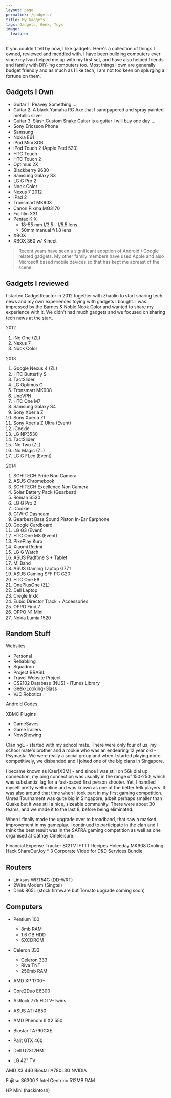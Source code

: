 ```yaml
---
layout: page
permalink: /gadgets/
title: My Gadgets
tags: Gadgets, Geek, Toys
image:
  feature:
---
```


If you couldn't tell by now, I like gadgets. Here's a collection of things I owned, reviewed and meddled with. I have been building computers ever since my Ivan helped me up with my first set, and have also helped friends and family with DIY-ing computers too. Most things i own are generally budget friendly and as much as I like tech, I am not too keen on splurging a fortune on them. 

## Gadgets I Own

+ Guitar 1: Peavey Something ...
+ Guitar 2: A black Yamaha RG Axe that I sandpapered and spray painted metallic silver 
+ Guitar 3: Slash Custom Snake Guitar is a guitar I will buy one day ...
+ Sony Ericsson Phone 
+ Samsung 
+ Nokia E61
+ iPod Mini 8GB
+ iPod Touch 2 (Apple Peel 520)
+ HTC Touch 
+ HTC Touch 2 
+ Optimus 2X 
+ Blackberry 9630
+ Samsung Galaxy S3
+ LG G Pro 2
+ Nook Color
+ Nexus 7 2012
+ iPad 2
+ Tronsmart MK908
+ Canon Pixma MG3170
+ Fujifilm X31
+ Pentax K-X 
	+ 18-55 mm f/3.5 - f/5.5 lens
	+ 50mm manual f/1.8 lens
+ XBOX
+ XBOX 360 w/ Kinect


> Recent years have seen a significant adoption of Android / Google related gadgets. My other family members have used Apple and also Microsoft based mobile devices so that has kept me abreast of the scene.

## Gadgets I reviewed

I started GadgetReactor in 2012 together with Zhaolin to start sharing tech news and my own experiences toying with gadgets I bought. I was impressed by the Barnes & Noble Nook Color and wanted to share my experience with it. We didn't had much gadgets and we focused on sharing tech news at the start.

2012
1. iNo One (ZL)
2. Nexus 7
3. Nook Color

2013
1. Google Nexus 4 (ZL)
2. HTC Butterfly S
3. TactSlider
4. LG Optimus G
5. Tronsmart MK908
6. UnoVPN
7. HTC One M7
8. Samsung Galaxy S4 
9. Sony Xperia Z
10. Sony Xperia Z1
11. Sony Xperia Z Ultra (Event)
12. iCookie
13. LG NP3530
14. TactSlider
15. iNo Two (ZL)
16. iNo Magic (ZL)
17. LG G FLex (Event)

2014
1. SGHITECH Pride Non Camera
2. ASUS Chromebook
3. SGHITECH Excellence Non Camera
4. Solar Battery Pack (Gearbest)
5. Roman S530
6. LG G Pro 2
7. iCookie
8. G1W-C Dashcam
9. Gearbest Bass Sound Piston In-Ear Earphone
10. Google Cardboard
11. LG G3 (Event)
12. HTC One M8 (Event)
13. PixePlay Kuro
14. Xiaomi Redmi 
15. LG G Watch
16. ASUS Padfone S + Tablet
17. Mi Band
18. ASUS Gaming Laptop G771
19. ASUS Gaming SFF PC G20
20. HTC One E8
21. OnePlusOne (ZL)
22. Dell Laptop
23. Cregle InkR
24. Eubiq Director Track + Accessories
25. OPPO Find 7
26. OPPO N1 Mini
27. Nokia Lumia 1520

## Random Stuff
Websites
- Personal
- Rehabking
- Squadron
- Project BRASIL
- Travel Website Project
- CS2102 Database (NUS) - iTunes Library
- Geek-Looking-Glass
- VJC Robotics



Android Codes

XBMC Plugins
- GameSaves
- GameTrailers
- NowShowing

Clan ngE - started with my school mate. There were only four of us, my school mate's brother and a rookie who was an endearing 12 year old - Psymasta. We were really a social group and when I started playing more competitively, we disbanded and I joined one of the big clans in Singapore.

I became known as Kaer[X3M] - and since I was still on 56k dial up connection, my ping connection was usually in the range of 150-250, which was substantial lag for a fast-paced first person shooter. Yet, I handled myself pretty well online and was known as one of the better 56k players. It was also around that time when I took part in my first gaming competition. UnrealTournament was quite big in Singapore, albeit perhaps smaller than Quake but it was still a nice, sizeable community. There were about 30 teams, and we made it to the last 8, before being eliminated.

When I finally made the upgrade over to broadband, that saw a marked improvement in my gameplay. I continued to participate in the clan and I think the best result was in the SAFRA gaming competition as well as one organised at Cathay Cineleisure.

Financial Expense Tracker
SG!TV
IFTTT Recipes
Holeeday
MK908 Cooling Hack
ShareOurJoy * 3
Corporate Video for D&D
Services.Bundle



## Routers

+ Linksys WRT54G (DD-WRT)
+ 2Wire Modem (Singtel)
+ Dlink 865L (stock firmware but Tomato upgrade coming soon)

## Computers

+ Pentium 100
  + 8mb RAM
  + 1.6 GB HDD
  + 6XCDROM

+ Celeron 333
  + Celeron 333
  + Riva TNT
  + 256mb RAM

+ AMD XP 1700+

+ Core2Duo E6300
+ AsRock 775 HDTV-Twins
+ ASUS ATI 4850

+ AMD Phenom II X2 550
+ Biostar TA790GXE
+ Palit GTX 460 
+ Dell U2312HM
+ LG 42" TV

AMD X3 440 
Biostar A780L3G
NVIDIA 

Fujitsu S6300 ?
Intel Centrino
512MB RAM

HP Mini (hackintosh)
